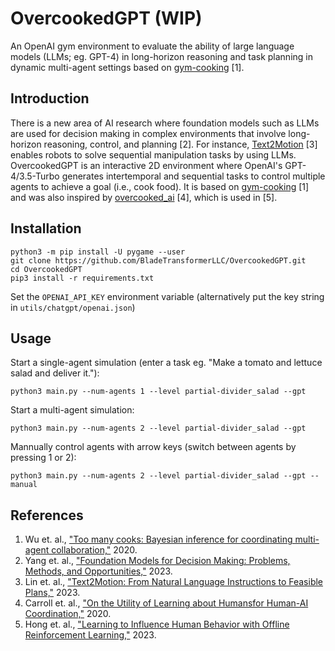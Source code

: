 # OvercookedGPT (WIP)
An OpenAI gym environment to evaluate the ability of large language models (LLMs; eg. GPT-4) in long-horizon reasoning and task planning in dynamic multi-agent settings based on [gym-cooking](https://github.com/rosewang2008/gym-cooking) [1].

## Introduction
There is a new area of AI research where foundation models such as LLMs are used for decision making in complex environments that involve long-horizon reasoning, control, and planning [2]. For instance, [Text2Motion](https://sites.google.com/stanford.edu/text2motion) [3] enables robots to solve sequential manipulation tasks by using LLMs. OvercookedGPT is an interactive 2D environment where OpenAI's GPT-4/3.5-Turbo generates intertemporal and sequential tasks to control multiple agents to achieve a goal (i.e., cook food). It is based on [gym-cooking](https://github.com/rosewang2008/gym-cooking) [1] and was also inspired by [overcooked_ai](https://github.com/HumanCompatibleAI/overcooked_ai) [4], which is used in [5].

## Installation
```
python3 -m pip install -U pygame --user
git clone https://github.com/BladeTransformerLLC/OvercookedGPT.git
cd OvercookedGPT
pip3 install -r requirements.txt
```

Set the `OPENAI_API_KEY` environment variable (alternatively put the key string in `utils/chatgpt/openai.json`)

## Usage
Start a single-agent simulation (enter a task eg. "Make a tomato and lettuce salad and deliver it."):
```
python3 main.py --num-agents 1 --level partial-divider_salad --gpt
```

Start a multi-agent simulation:
```
python3 main.py --num-agents 2 --level partial-divider_salad --gpt
```

Mannually control agents with arrow keys (switch between agents by pressing 1 or 2):
```
python3 main.py --num-agents 2 --level partial-divider_salad --gpt --manual
```

## References
1. Wu et. al., ["Too many cooks: Bayesian inference for coordinating multi-agent collaboration,"](https://arxiv.org/abs/2003.11778) 2020.
2. Yang et. al., ["Foundation Models for Decision Making: Problems, Methods, and Opportunities,"](https://arxiv.org/abs/2303.04129) 2023.
3. Lin et. al., ["Text2Motion: From Natural Language Instructions to Feasible Plans,"](https://arxiv.org/abs/2303.12153) 2023.
4. Carroll et. al., ["On the Utility of Learning about Humansfor Human-AI Coordination,"](https://arxiv.org/abs/1910.05789) 2020.
5. Hong et. al., ["Learning to Influence Human Behavior with Offline Reinforcement Learning,"](https://arxiv.org/abs/2303.02265) 2023.
